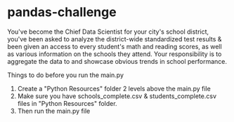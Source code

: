 # pandas-challenge
You've become the Chief Data Scientist for your city's school district, you've been asked to analyze the district-wide standardized test results &amp; been given an access to every student's math and reading scores, as well as various information on the schools they attend. Your responsibility is to aggregate the data to and showcase obvious trends in school performance.

<!-- # Key observations
#------------------
# 1. Charter schools with lesser # of kids have better passing rates than district schools
# 2. Overall irrespective of school type & grades, the math passing score is lower than reading passing score
# 3. There is a significance drop in % passing Math for:
#     - District level schools vs Charter (66% vs 94%) also, 
#     - When school size is bigger i.e. large size (2000-5000) vs. small size (<1000), & 
#     - When average spending per student is more than $645. -->

Things to do before you run the main.py
1. Create a "Python Resources" folder 2 levels above the main.py file  
2. Make sure you have schools_complete.csv & students_complete.csv files in "Python Resources" folder.
3. Then run the main.py file